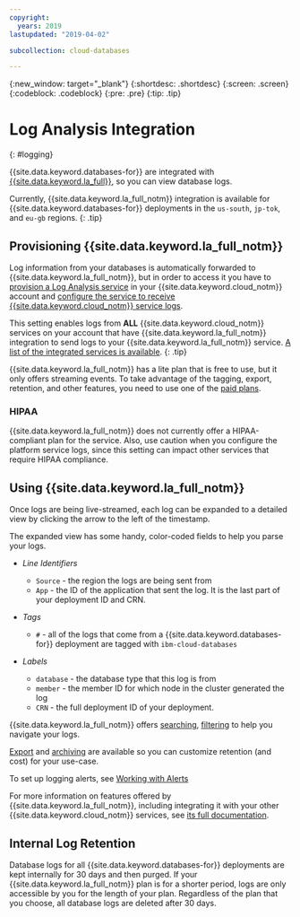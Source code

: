 ```yaml
---
copyright:
  years: 2019
lastupdated: "2019-04-02"

subcollection: cloud-databases

---
```


{:new_window: target="_blank"}
{:shortdesc: .shortdesc}
{:screen: .screen}
{:codeblock: .codeblock}
{:pre: .pre}
{:tip: .tip}

# Log Analysis Integration
{: #logging}

{{site.data.keyword.databases-for}} are integrated with [{{site.data.keyword.la_full}}](/docs/services/Log-Analysis-with-LogDNA?topic=LogDNA-about), so you can view database logs.

Currently, {{site.data.keyword.la_full_notm}} integration is available for {{site.data.keyword.databases-for}} deployments in the `us-south`, `jp-tok`, and `eu-gb` regions.
{: .tip}

## Provisioning {{site.data.keyword.la_full_notm}}

Log information from your databases is automatically forwarded to {{site.data.keyword.la_full_notm}}, but in order to access it you have to [provision a Log Analysis service](/docs/services/Log-Analysis-with-LogDNA?topic=LogDNA-provision) in your {{site.data.keyword.cloud_notm}} account and [configure the service to receive {{site.data.keyword.cloud_notm}} service logs](/docs/services/Log-Analysis-with-LogDNA?topic=LogDNA-config_svc_logs).

This setting enables logs from **ALL** {{site.data.keyword.cloud_notm}} services on your account that have {{site.data.keyword.la_full_notm}} integration to send logs to your {{site.data.keyword.la_full_notm}} service. [A list of the integrated services is available](/docs/services/Log-Analysis-with-LogDNA?topic=LogDNA-cloud_services#cloud_services).
{: .tip}

{{site.data.keyword.la_full_notm}} has a lite plan that is free to use, but it only offers streaming events. To take advantage of the tagging, export, retention, and other features, you need to use one of the [paid plans](/docs/services/Log-Analysis-with-LogDNA?topic=LogDNA-about#overview_pricing_plans).

### HIPAA 

{{site.data.keyword.la_full_notm}} does not currently offer a HIPAA-compliant plan for the service. Also, use caution when you configure the platform service logs, since this setting can impact other services that require HIPAA compliance.

## Using {{site.data.keyword.la_full_notm}}

Once logs are being live-streamed, each log can be expanded to a detailed view by clicking the arrow to the left of the timestamp.

The expanded view has some handy, color-coded fields to help you parse your logs. 

- _Line Identifiers_
    - `Source` - the region the logs are being sent from
    - `App` - the ID of the application that sent the log. It is the last part of your deployment ID and CRN.

- _Tags_
    - `#` - all of the logs that come from a {{site.data.keyword.databases-for}} deployment are tagged with `ibm-cloud-databases`

- _Labels_
    - `database` - the database type that this log is from
    - `member` - the member ID for which node in the cluster generated the log
    - `CRN` - the full deployment ID of your deployment.

{{site.data.keyword.la_full_notm}} offers [searching](/docs/services/Log-Analysis-with-LogDNA?topic=LogDNA-view_logs#view_logs_step6), [filtering](/docs/services/Log-Analysis-with-LogDNA?topic=LogDNA-view_logs#view_logs_step5) to help you navigate your logs.

[Export](/docs/services/Log-Analysis-with-LogDNA?topic=LogDNA-export#export) and [archiving](/docs/services/Log-Analysis-with-LogDNA?topic=LogDNA-archiving#archiving) are available so you can customize retention (and cost) for your use-case.

To set up logging alerts, see [Working with Alerts](/docs/services/Log-Analysis-with-LogDNA?topic=LogDNA-alerts#alerts)

For more information on features offered by {{site.data.keyword.la_full_notm}}, including integrating it with your other {{site.data.keyword.cloud_notm}} services, see [its full documentation](/docs/services/Log-Analysis-with-LogDNA?topic=LogDNA-about#about).

## Internal Log Retention

Database logs for all {{site.data.keyword.databases-for}} deployments are kept internally for 30 days and then purged. If your {{site.data.keyword.la_full_notm}} plan is for a shorter period, logs are only accessible by you for the length of your plan. Regardless of the plan that you choose, all database logs are deleted after 30 days.